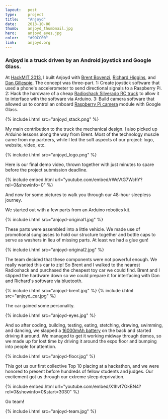 ```yaml
---
layout:   post
type:     project
title:    "Anjoyd"
date:     2013-10-06
thumb:    anjoyd_thumbnail.jpg
hero:     anjoyd_eyes.jpg
color:    "#99CC00"
link:     anjoyd.org
---
```


### Anjoyd is a truck driven by an Android joystick and Google Glass.

At [HackMIT 2013](https://hackmit.org/), I built Anjoyd with [Brent Bovenzi](http://bbovenzi.com), [Richard Higgins](http://relh.net), and [Dan Gillespie](http://dg.gg). The concept was three-part. 1: Create joystick software that used a phone's accelerometer to send directional signals to a Raspberry Pi. 2: Hack the hardware of a cheap [Radioshack Silverado RC truck](http://www.radioshack.com/radioshack-1-10-scale-silverado-hd-rc-truck/6001051.html) to allow it to interface with the software via Arduino. 3: Build camera software that allowed us to control an onboard [Raspberry Pi camera](http://www.amazon.com/Raspberry-5MP-Camera-Board-Module/dp/B00E1GGE40) module with Google Glass.

{% include i.html src="anjoyd_stack.png" %}

My main contribution to the truck the mechanical design. I also picked up Arduino lessons along the way from Brent. Most of the technology muscle came from my partners, while I led the soft aspects of our project: logo, website, video, etc.

{% include i.html src="anjoyd_logo.png" %}

Here is our final demo video, thrown together with just minutes to spare before the project submission deadline.

{% include embed.html url="youtube.com/embed/rWcVtG7WchY?rel=0&amp;showinfo=0" %}

And now for some pictures to walk you through our 48-hour sleepless journey.

We started out with a few parts from an Arduino robotics kit.

{% include i.html src="anjoyd-original1.jpg" %}

These parts were assembled into a little vehicle. We made use of promotional sunglasses to hold our structure together and bottle caps to serve as washers in lieu of missing parts. At least we had a glue gun!

{% include i.html src="anjoyd-original2.jpg" %}

The team decided that these components were not powerful enough. We really wanted this car to zip! So Brent and I walked to the nearest Radioshack and purchased the cheapest toy car we could find. Brent and I stipped the hardware down so we could prepare it for interfacing with Dan and Richard's software via bluetooth.

{% include i.html src="anjoyd-brent.jpg" %}
{% include i.html src="anjoyd_car.jpg" %}

The car gained some personality.

{% include i.html src="anjoyd-eyes.jpg" %}

And so after coding, building, testing, eating, stetching, drawing, swimming, and dancing, we slapped a [16000mAh battery](http://amzn.com/B00QESCTQA) on the back and started driving it around. We managed to get it working midway through demos, so we made up for lost time by driving it around the expo floor and bumping into people for attention.

{% include i.html src="anjoyd-floor.jpg" %}

This got us our first collective Top 10 placing at a hackathon, and we were honored to present before hundreds of fellow students and judges. Our excitement got us through our extreme sleep deprivation.

{% include embed.html url="youtube.com/embed/X1hvf7OkBN4?rel=0&amp;showinfo=0&amp;start=3030" %}


Go team!

{% include i.html src="anjoyd-team.jpg" %}
